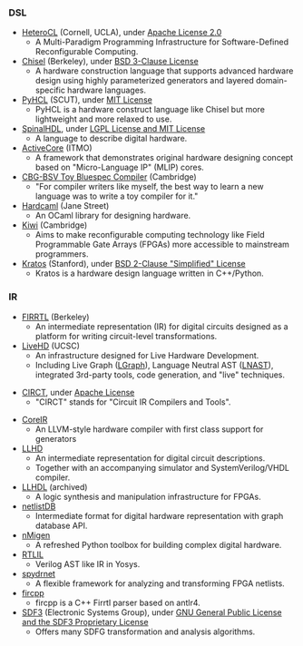 ### DSL
- [HeteroCL](https://github.com/cornell-zhang/heterocl) (Cornell, UCLA), under [Apache License 2.0](https://github.com/cornell-zhang/heterocl/blob/master/LICENSE)
  - A Multi-Paradigm Programming Infrastructure for Software-Defined Reconfigurable Computing.
- [Chisel](https://www.chisel-lang.org/) (Berkeley), under [BSD 3-Clause License](https://github.com/freechipsproject/chisel3/blob/master/src/LICENSE.txt)
  - A hardware construction language that supports advanced hardware design using highly parameterized generators and layered domain-specific hardware languages.
- [PyHCL](https://github.com/scutdig/PyChip-py-hcl) (SCUT), under [MIT License](https://github.com/scutdig/PyChip-py-hcl/blob/master/LICENSE)
  - PyHCL is a hardware construct language like Chisel but more lightweight and more relaxed to use.
- [SpinalHDL](https://github.com/SpinalHDL/SpinalHDL), under [LGPL License and MIT License](https://github.com/SpinalHDL/SpinalHDL/blob/dev/LICENSE)
  - A language to describe digital hardware.
- [ActiveCore](https://github.com/AntonovAlexander/activecore) (ITMO)
  - A framework that demonstrates original hardware designing concept based on "Micro-Language IP" (MLIP) cores.
- [CBG-BSV Toy Bluespec Compiler](https://www.cl.cam.ac.uk/~djg11//wwwhpr/toy-bluespec-compiler.html) (Cambridge)
  - "For compiler writers like myself, the best way to learn a new language was to write a toy compiler for it."
- [Hardcaml](https://github.com/janestreet/hardcaml) (Jane Street)
  - An OCaml library for designing hardware.
- [Kiwi](https://www.cl.cam.ac.uk/~djg11/kiwi/) (Cambridge)
  - Aims to make reconfigurable computing technology like Field Programmable Gate Arrays (FPGAs) more accessible to mainstream programmers.
- [Kratos](https://github.com/Kuree/kratos) (Stanford), under [BSD 2-Clause "Simplified" License](https://github.com/Kuree/kratos/blob/master/LICENSE)
  - Kratos is a hardware design language written in C++/Python.

### IR
 - [FIRRTL](https://github.com/freechipsproject/firrtl) (Berkeley)
   - An intermediate representation (IR) for digital circuits designed as a platform for writing circuit-level transformations.
 - [LiveHD](https://github.com/masc-ucsc/livehd) (UCSC)
   - An infrastructure designed for Live Hardware Development.
   - Including Live Graph ([LGraph](https://github.com/masc-ucsc/livehd/blob/master/core/lgraph.hpp)), Language Neutral AST ([LNAST](https://github.com/masc-ucsc/livehd/blob/master/elab/lnast.hpp)), integrated 3rd-party tools, code generation, and "live" techniques.
+ [CIRCT](https://github.com/llvm/circt), under [Apache License](https://github.com/llvm/circt/blob/main/LICENSE)
  - "CIRCT" stands for "Circuit IR Compilers and Tools".
- [CoreIR](https://github.com/rdaly525/coreir)
   - An LLVM-style hardware compiler with first class support for generators
 - [LLHD](http://www.llhd.io/)
   - An intermediate representation for digital circuit descriptions.
   - Together with an accompanying simulator and SystemVerilog/VHDL compiler.
 - [LLHDL](https://github.com/errordeveloper/llhdl) (archived)
   - A logic synthesis and manipulation infrastructure for FPGAs.
 - [netlistDB](https://github.com/HardwareIR/netlistDB)
   - Intermediate format for digital hardware representation with graph database API.
 - [nMigen](https://github.com/m-labs/nmigen)
   - A refreshed Python toolbox for building complex digital hardware.
 - [RTLIL](https://github.com/YosysHQ/yosys/blob/master/kernel/rtlil.h)
   - Verilog AST like IR in Yosys.
 - [spydrnet](https://byuccl.github.io/spydrnet/)
   - A flexible framework for analyzing and transforming FPGA netlists.
 - [fircpp](https://github.com/easysoc/fircpp)
   - fircpp is a C++ Firrtl parser based on antlr4.
 - [SDF3](http://www.es.ele.tue.nl/sdf3/) (Electronic Systems Group), under [GNU General Public License and the SDF3 Proprietary License](http://www.es.ele.tue.nl/sdf3/license/)
   - Offers many SDFG transformation and analysis algorithms.
